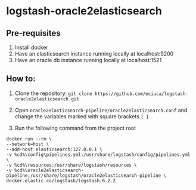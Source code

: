# logstash-oracle2elasticsearch

## Pre-requisites

1. Install docker
2. Have an elasticsearch instance running locally at localhost:9200
3. Have an oracle db instance running locally at localhost:1521

## How to:

1. Clone the repository: `git clone https://github.com/eciuca/logstash-oracle2elasticsearch.git`

2. Open `oracle2elasticsearch-pipeline/oracle2elasticsearch.conf` and change the variables marked with square brackets `[ ]`

3. Run the following command from the project root

```
docker run --rm \
--network=host \
--add-host elasticsearch:127.0.0.1 \
-v %cd%\config\pipelines.yml:/usr/share/logstash/config/pipelines.yml \
-v %cd%\resources:/usr/share/logstash/resources \
-v %cd%\oracle2elasticsearch-pipeline:/usr/share/logstash/oracle2elasticsearch-pipeline \
docker.elastic.co/logstash/logstash:6.2.2
```
